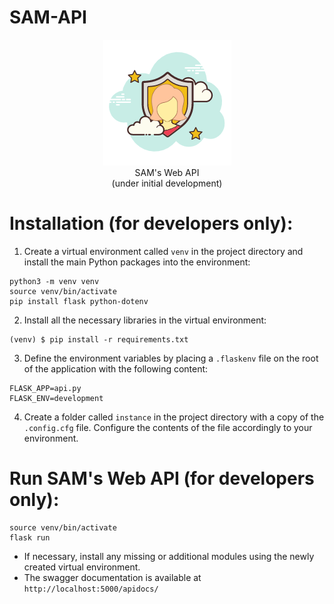 # SAM-API

<p align="center"> 
<img src="https://github.com/SECURIoTESIGN/SAM-API/blob/master/static/logo.png"><br/>
SAM's Web API<br/>(under initial development)
</p>


# Installation (for developers only):
1) Create a virtual environment called ```venv``` in the project directory and install the main Python packages into the environment: 
```
python3 -m venv venv
source venv/bin/activate
pip install flask python-dotenv
```
2) Install all the necessary libraries in the virtual environment:
```
(venv) $ pip install -r requirements.txt
```
3) Define the environment variables by placing a ```.flaskenv``` file on the root of the application with the following content:<br/>
```
FLASK_APP=api.py
FLASK_ENV=development
```
4) Create a folder called ```instance``` in the project directory with a copy of the ```.config.cfg``` file. Configure the contents of the file accordingly to your environment.

# Run SAM's Web API (for developers only):
```
source venv/bin/activate
flask run 
```
- If necessary, install any missing or additional modules using the newly created virtual environment. 
- The swagger documentation is available at ```http://localhost:5000/apidocs/```
